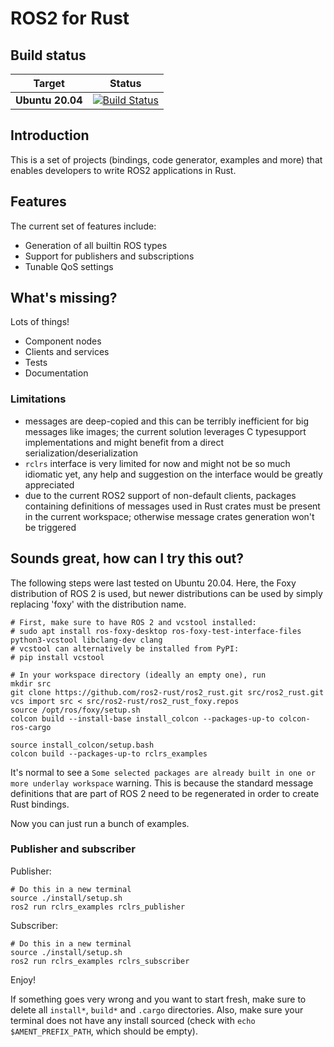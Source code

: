 ROS2 for Rust
=============

Build status
------------

| Target | Status |
|----------|--------|
| **Ubuntu 20.04** | [![Build Status](https://github.com/ros2-rust/ros2_rust/actions/workflows/rust.yml/badge.svg?branch=master)](https://github.com/ros2-rust/ros2_rust/actions/workflows/rust.yml?branch=master) |

Introduction
------------

This is a set of projects (bindings, code generator, examples and more) that enables developers to write ROS2
applications in Rust.

Features
--------

The current set of features include:
- Generation of all builtin ROS types
- Support for publishers and subscriptions
- Tunable QoS settings

What's missing?
---------------

Lots of things!
- Component nodes
- Clients and services
- Tests
- Documentation

### Limitations

- messages are deep-copied and this can be terribly inefficient for big messages like images; the current solution leverages C typesupport implementations and might benefit from a direct serialization/deserialization
- `rclrs` interface is very limited for now and might not be so much idiomatic yet, any help and suggestion on the interface would be greatly appreciated
- due to the current ROS2 support of non-default clients, packages containing definitions of messages used in Rust crates must be present in the current workspace; otherwise message crates generation won't be triggered

Sounds great, how can I try this out?
-------------------------------------

The following steps were last tested on Ubuntu 20.04. Here, the Foxy distribution of ROS 2 is used, but newer distributions can be used by simply replacing 'foxy' with the distribution name.

```
# First, make sure to have ROS 2 and vcstool installed:
# sudo apt install ros-foxy-desktop ros-foxy-test-interface-files python3-vcstool libclang-dev clang
# vcstool can alternatively be installed from PyPI:
# pip install vcstool

# In your workspace directory (ideally an empty one), run 
mkdir src
git clone https://github.com/ros2-rust/ros2_rust.git src/ros2_rust.git
vcs import src < src/ros2-rust/ros2_rust_foxy.repos
source /opt/ros/foxy/setup.sh
colcon build --install-base install_colcon --packages-up-to colcon-ros-cargo

source install_colcon/setup.bash
colcon build --packages-up-to rclrs_examples
```

It's normal to see a `Some selected packages are already built in one or more underlay workspace` warning. This is because the standard message definitions that are part of ROS 2 need to be regenerated in order to create Rust bindings.

Now you can just run a bunch of examples.

### Publisher and subscriber

Publisher:

```
# Do this in a new terminal
source ./install/setup.sh
ros2 run rclrs_examples rclrs_publisher
```

Subscriber:

```
# Do this in a new terminal
source ./install/setup.sh
ros2 run rclrs_examples rclrs_subscriber
```

Enjoy!

If something goes very wrong and you want to start fresh, make sure to delete all `install*`, `build*` and `.cargo` directories. Also, make sure your terminal does not have any install sourced (check with `echo $AMENT_PREFIX_PATH`, which should be empty).
